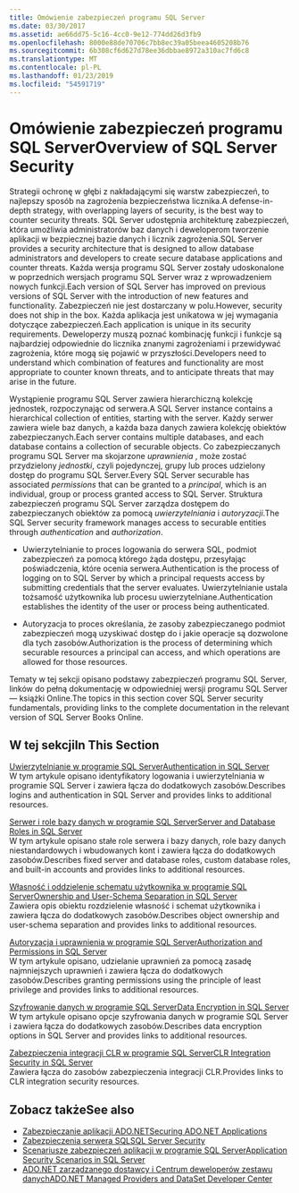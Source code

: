 ```yaml
---
title: Omówienie zabezpieczeń programu SQL Server
ms.date: 03/30/2017
ms.assetid: ae66dd75-5c16-4cc0-9e12-774dd26d3fb9
ms.openlocfilehash: 8000e88de70706c7bb8ec39a05beea4605208b76
ms.sourcegitcommit: 6b308cf6d627d78ee36dbbae8972a310ac7fd6c8
ms.translationtype: MT
ms.contentlocale: pl-PL
ms.lasthandoff: 01/23/2019
ms.locfileid: "54591719"
---
```

# <a name="overview-of-sql-server-security"></a><span data-ttu-id="4a855-102">Omówienie zabezpieczeń programu SQL Server</span><span class="sxs-lookup"><span data-stu-id="4a855-102">Overview of SQL Server Security</span></span>
<span data-ttu-id="4a855-103">Strategii ochronę w głębi z nakładającymi się warstw zabezpieczeń, to najlepszy sposób na zagrożenia bezpieczeństwa licznika.</span><span class="sxs-lookup"><span data-stu-id="4a855-103">A defense-in-depth strategy, with overlapping layers of security, is the best way to counter security threats.</span></span> <span data-ttu-id="4a855-104">SQL Server udostępnia architekturę zabezpieczeń, która umożliwia administratorów baz danych i deweloperom tworzenie aplikacji w bezpiecznej bazie danych i licznik zagrożenia.</span><span class="sxs-lookup"><span data-stu-id="4a855-104">SQL Server provides a security architecture that is designed to allow database administrators and developers to create secure database applications and counter threats.</span></span> <span data-ttu-id="4a855-105">Każda wersja programu SQL Server zostały udoskonalone w poprzednich wersjach programu SQL Server wraz z wprowadzeniem nowych funkcji.</span><span class="sxs-lookup"><span data-stu-id="4a855-105">Each version of SQL Server has improved on previous versions of SQL Server with the introduction of new features and functionality.</span></span> <span data-ttu-id="4a855-106">Zabezpieczeń nie jest dostarczany w polu.</span><span class="sxs-lookup"><span data-stu-id="4a855-106">However, security does not ship in the box.</span></span> <span data-ttu-id="4a855-107">Każda aplikacja jest unikatowa w jej wymagania dotyczące zabezpieczeń.</span><span class="sxs-lookup"><span data-stu-id="4a855-107">Each application is unique in its security requirements.</span></span> <span data-ttu-id="4a855-108">Deweloperzy muszą poznać kombinację funkcji i funkcje są najbardziej odpowiednie do licznika znanymi zagrożeniami i przewidywać zagrożenia, które mogą się pojawić w przyszłości.</span><span class="sxs-lookup"><span data-stu-id="4a855-108">Developers need to understand which combination of features and functionality are most appropriate to counter known threats, and to anticipate threats that may arise in the future.</span></span>  
  
 <span data-ttu-id="4a855-109">Wystąpienie programu SQL Server zawiera hierarchiczną kolekcję jednostek, rozpoczynając od serwera.</span><span class="sxs-lookup"><span data-stu-id="4a855-109">A SQL Server instance contains a hierarchical collection of entities, starting with the server.</span></span> <span data-ttu-id="4a855-110">Każdy serwer zawiera wiele baz danych, a każda baza danych zawiera kolekcję obiektów zabezpieczanych.</span><span class="sxs-lookup"><span data-stu-id="4a855-110">Each server contains multiple databases, and each database contains a collection of securable objects.</span></span> <span data-ttu-id="4a855-111">Co zabezpieczanych programu SQL Server ma skojarzone *uprawnienia* , może zostać przydzielony *jednostki*, czyli pojedynczej, grupy lub proces udzielony dostęp do programu SQL Server.</span><span class="sxs-lookup"><span data-stu-id="4a855-111">Every SQL Server securable has associated *permissions* that can be granted to a *principal*, which is an individual, group or process granted access to SQL Server.</span></span> <span data-ttu-id="4a855-112">Struktura zabezpieczeń programu SQL Server zarządza dostępem do zabezpieczanych obiektów za pomocą *uwierzytelniania* i *autoryzacji*.</span><span class="sxs-lookup"><span data-stu-id="4a855-112">The SQL Server security framework manages access to securable entities through *authentication* and *authorization*.</span></span>  
  
-   <span data-ttu-id="4a855-113">Uwierzytelnianie to proces logowania do serwera SQL, podmiot zabezpieczeń za pomocą którego żąda dostępu, przesyłając poświadczenia, które ocenia serwera.</span><span class="sxs-lookup"><span data-stu-id="4a855-113">Authentication is the process of logging on to SQL Server by which a principal requests access by submitting credentials that the server evaluates.</span></span> <span data-ttu-id="4a855-114">Uwierzytelnianie ustala tożsamość użytkownika lub procesu uwierzytelniane.</span><span class="sxs-lookup"><span data-stu-id="4a855-114">Authentication establishes the identity of the user or process being authenticated.</span></span>  
  
-   <span data-ttu-id="4a855-115">Autoryzacja to proces określania, że zasoby zabezpieczanego podmiot zabezpieczeń mogą uzyskiwać dostęp do i jakie operacje są dozwolone dla tych zasobów.</span><span class="sxs-lookup"><span data-stu-id="4a855-115">Authorization is the process of determining which securable resources a principal can access, and which operations are allowed for those resources.</span></span>  
  
 <span data-ttu-id="4a855-116">Tematy w tej sekcji opisano podstawy zabezpieczeń programu SQL Server, linków do pełną dokumentację w odpowiedniej wersji programu SQL Server — książki Online.</span><span class="sxs-lookup"><span data-stu-id="4a855-116">The topics in this section cover SQL Server security fundamentals, providing links to the complete documentation in the relevant version of SQL Server Books Online.</span></span>  
  
## <a name="in-this-section"></a><span data-ttu-id="4a855-117">W tej sekcji</span><span class="sxs-lookup"><span data-stu-id="4a855-117">In This Section</span></span>  
 [<span data-ttu-id="4a855-118">Uwierzytelnianie w programie SQL Server</span><span class="sxs-lookup"><span data-stu-id="4a855-118">Authentication in SQL Server</span></span>](../../../../../docs/framework/data/adonet/sql/authentication-in-sql-server.md)  
 <span data-ttu-id="4a855-119">W tym artykule opisano identyfikatory logowania i uwierzytelniania w programie SQL Server i zawiera łącza do dodatkowych zasobów.</span><span class="sxs-lookup"><span data-stu-id="4a855-119">Describes logins and authentication in SQL Server and provides links to additional resources.</span></span>  
  
 [<span data-ttu-id="4a855-120">Serwer i role bazy danych w programie SQL Server</span><span class="sxs-lookup"><span data-stu-id="4a855-120">Server and Database Roles in SQL Server</span></span>](../../../../../docs/framework/data/adonet/sql/server-and-database-roles-in-sql-server.md)  
 <span data-ttu-id="4a855-121">W tym artykule opisano stałe role serwera i bazy danych, role bazy danych niestandardowych i wbudowanych kont i zawiera łącza do dodatkowych zasobów.</span><span class="sxs-lookup"><span data-stu-id="4a855-121">Describes fixed server and database roles, custom database roles, and built-in accounts and provides links to additional resources.</span></span>  
  
 [<span data-ttu-id="4a855-122">Własność i oddzielenie schematu użytkownika w programie SQL Server</span><span class="sxs-lookup"><span data-stu-id="4a855-122">Ownership and User-Schema Separation in SQL Server</span></span>](../../../../../docs/framework/data/adonet/sql/ownership-and-user-schema-separation-in-sql-server.md)  
 <span data-ttu-id="4a855-123">Zawiera opis obiektu rozdzielenie własność i schemat użytkownika i zawiera łącza do dodatkowych zasobów.</span><span class="sxs-lookup"><span data-stu-id="4a855-123">Describes object ownership and  user-schema separation and provides links to additional resources.</span></span>  
  
 [<span data-ttu-id="4a855-124">Autoryzacja i uprawnienia w programie SQL Server</span><span class="sxs-lookup"><span data-stu-id="4a855-124">Authorization and Permissions in SQL Server</span></span>](../../../../../docs/framework/data/adonet/sql/authorization-and-permissions-in-sql-server.md)  
 <span data-ttu-id="4a855-125">W tym artykule opisano, udzielanie uprawnień za pomocą zasadę najmniejszych uprawnień i zawiera łącza do dodatkowych zasobów.</span><span class="sxs-lookup"><span data-stu-id="4a855-125">Describes granting permissions using the principle of least privilege and provides links to additional resources.</span></span>  
  
 [<span data-ttu-id="4a855-126">Szyfrowanie danych w programie SQL Server</span><span class="sxs-lookup"><span data-stu-id="4a855-126">Data Encryption in SQL Server</span></span>](../../../../../docs/framework/data/adonet/sql/data-encryption-in-sql-server.md)  
 <span data-ttu-id="4a855-127">W tym artykule opisano opcje szyfrowania danych w programie SQL Server i zawiera łącza do dodatkowych zasobów.</span><span class="sxs-lookup"><span data-stu-id="4a855-127">Describes data encryption options in SQL Server and provides links to additional resources.</span></span>  
  
 [<span data-ttu-id="4a855-128">Zabezpieczenia integracji CLR w programie SQL Server</span><span class="sxs-lookup"><span data-stu-id="4a855-128">CLR Integration Security in SQL Server</span></span>](../../../../../docs/framework/data/adonet/sql/clr-integration-security-in-sql-server.md)  
 <span data-ttu-id="4a855-129">Zawiera łącza do zasobów zabezpieczenia integracji CLR.</span><span class="sxs-lookup"><span data-stu-id="4a855-129">Provides links to CLR integration security resources.</span></span>  
  
## <a name="see-also"></a><span data-ttu-id="4a855-130">Zobacz także</span><span class="sxs-lookup"><span data-stu-id="4a855-130">See also</span></span>
- [<span data-ttu-id="4a855-131">Zabezpieczanie aplikacji ADO.NET</span><span class="sxs-lookup"><span data-stu-id="4a855-131">Securing ADO.NET Applications</span></span>](../../../../../docs/framework/data/adonet/securing-ado-net-applications.md)
- [<span data-ttu-id="4a855-132">Zabezpieczenia serwera SQL</span><span class="sxs-lookup"><span data-stu-id="4a855-132">SQL Server Security</span></span>](../../../../../docs/framework/data/adonet/sql/sql-server-security.md)
- [<span data-ttu-id="4a855-133">Scenariusze zabezpieczeń aplikacji w programie SQL Server</span><span class="sxs-lookup"><span data-stu-id="4a855-133">Application Security Scenarios in SQL Server</span></span>](../../../../../docs/framework/data/adonet/sql/application-security-scenarios-in-sql-server.md)
- [<span data-ttu-id="4a855-134">ADO.NET zarządzanego dostawcy i Centrum deweloperów zestawu danych</span><span class="sxs-lookup"><span data-stu-id="4a855-134">ADO.NET Managed Providers and DataSet Developer Center</span></span>](https://go.microsoft.com/fwlink/?LinkId=217917)
